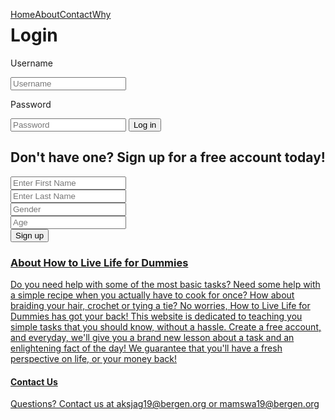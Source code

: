 <html>
<head>
<style>
ul {
    list-style-type: none;
    margin: 0;
    padding: 0;
}
li {
    float: left;
}

a:link, a:visited {
    display: block;
    width: 120px;
    background-color: yellowgreen;
    color: white;
    text-decoration: none;
    text-align: center;
    font-weight: bold;
    text-transform: uppercase;
    padding: 5px;
}
a:hover, a:active {
	background-color: green;
}
</style>
</head>
<body>
<div class="nav_bar">
<ul>
<li><a href="/howtolivelifefordummies">Home</a></li>
<li><a href="./about.html">About</a></li>
<li><a href="./contact.html">Contact</a></li>
<li><a href="./dailyfact.html">Why</a></li>
</ul>
</div>
</body>

<body>
<h1>Login</h1>
<p>Username</p>
<input type="text" id="username" placeholder="Username">
<p>Password</p>
<input type="password" id="password" placeholder="Password">
<button>Log in</button>
</body>

<h2>Don't have one? Sign up for a free account today!</h2>
<link rel="stylesheet" type="text/css" href="css/style.css">
   <link rel="stylesheet" type="text/css" href="css/font-awesome.css">
 <body>
    <div class="container">
    <form>
    <div class="form-input">
    <input type="text" name="First Name" placeholder= "Enter First Name">
    </div>
    <div class="form-input">
    <input type="text" name="Last Name" placeholder= "Enter Last Name">
    </div>
    <div class="form-input">
      <input type="Gender" name="Gender" placeholder= "Gender">
      </div>
    <div class="form-input">
      <input type="Age" name="Age" placeholder= "Age">
      </div>
      <button>Sign up</button>
    </form>
    </div>
    </body>
    
<a href = "./about.html">
<h3>
About How to Live Life for Dummies
</h3>
<p>Do you need help with some of the most basic tasks? Need some help with a simple recipe when you actually have to cook for once? How about braiding your hair, crochet or tying a tie? No worries, How to Live Life for Dummies has got your back! This website is dedicated to teaching you simple tasks that you should know, without a hassle. Create a free account, and everyday, we'll give you a brand new lesson about a task and an enlightening fact of the day! We guarantee that you'll have a fresh perspective on life, or your money back!</p>

<a href="./contact.html">
<h4>
Contact Us
</h4>
<body>
<p>Questions? Contact us at aksjag19@bergen.org or mamswa19@bergen.org</p>
</body>



